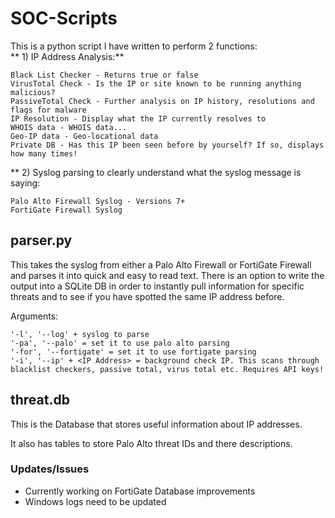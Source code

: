 # SOC-Scripts
This is a python script I have written to perform 2 functions:  
** 1) IP Address Analysis:**  
```
Black List Checker - Returns true or false
VirusTotal Check - Is the IP or site known to be running anything malicious?
PassiveTotal Check - Further analysis on IP history, resolutions and flags for malware
IP Resolution - Display what the IP currently resolves to
WHOIS data - WHOIS data...
Geo-IP data - Geo-locational data
Private DB - Has this IP been seen before by yourself? If so, displays how many times!
```
** 2) Syslog parsing to clearly understand what the syslog message is saying:  
```
Palo Alto Firewall Syslog - Versions 7+
FortiGate Firewall Syslog
```

## parser.py 
This takes the syslog from either a Palo Alto Firewall or FortiGate Firewall and parses it into quick and easy to read text.
There is an option to write the output into a SQLite DB in order to instantly pull information for specific threats and to see if you have spotted the same IP address before.

Arguments:
```
'-l', '--log' + syslog to parse
'-pa', '--palo' = set it to use palo alto parsing
'-for', '--fortigate' = set it to use fortigate parsing
'-i', '--ip' + <IP Address> = background check IP. This scans through blacklist checkers, passive total, virus total etc. Requires API keys!
```
  
## threat.db
This is the Database that stores useful information about IP addresses.

It also has tables to store Palo Alto threat IDs and there descriptions. 

### Updates/Issues
- Currently working on FortiGate Database improvements  
- Windows logs need to be updated
